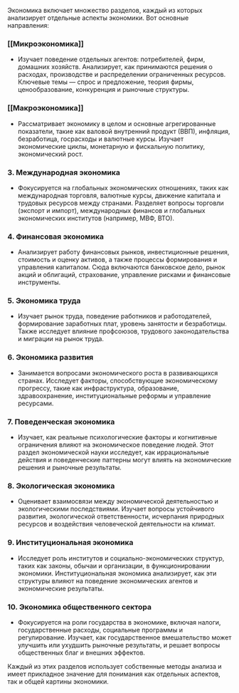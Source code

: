 
Экономика включает множество разделов, каждый из которых анализирует отдельные аспекты экономики. Вот основные направления:
### [[Микроэкономика]]

- Изучает поведение отдельных агентов: потребителей, фирм, домашних хозяйств. Анализирует, как принимаются решения о расходах, производстве и распределении ограниченных ресурсов. Ключевые темы — спрос и предложение, теория фирмы, ценообразование, конкуренция и рыночные структуры.

### [[Макроэкономика]]

- Рассматривает экономику в целом и основные агрегированные показатели, такие как валовой внутренний продукт (ВВП), инфляция, безработица, госрасходы и валютные курсы. Изучает экономические циклы, монетарную и фискальную политику, экономический рост.

### 3. **Международная экономика**

- Фокусируется на глобальных экономических отношениях, таких как международная торговля, валютные курсы, движение капитала и трудовых ресурсов между странами. Разделяет вопросы торговли (экспорт и импорт), международных финансов и глобальных экономических институтов (например, МВФ, ВТО).

### 4. **Финансовая экономика**

- Анализирует работу финансовых рынков, инвестиционные решения, стоимость и оценку активов, а также процессы формирования и управления капиталом. Сюда включаются банковское дело, рынок акций и облигаций, страхование, управление рисками и финансовые инструменты.

### 5. **Экономика труда**

- Изучает рынок труда, поведение работников и работодателей, формирование заработных плат, уровень занятости и безработицы. Также исследует влияние профсоюзов, трудового законодательства и миграции на рынок труда.

### 6. **Экономика развития**

- Занимается вопросами экономического роста в развивающихся странах. Исследует факторы, способствующие экономическому прогрессу, такие как инфраструктура, образование, здравоохранение, институциональные реформы и управление ресурсами.

### 7. **Поведенческая экономика**

- Изучает, как реальные психологические факторы и когнитивные ограничения влияют на экономическое поведение людей. Этот раздел экономической науки исследует, как иррациональные действия и поведенческие паттерны могут влиять на экономические решения и рыночные результаты.

### 8. **Экологическая экономика**

- Оценивает взаимосвязи между экономической деятельностью и экологическими последствиями. Изучает вопросы устойчивого развития, экологической ответственности, исчерпания природных ресурсов и воздействия человеческой деятельности на климат.

### 9. **Институциональная экономика**

- Исследует роль институтов и социально-экономических структур, таких как законы, обычаи и организации, в функционировании экономики. Институциональная экономика анализирует, как эти структуры влияют на поведение экономических агентов и экономические результаты.

### 10. **Экономика общественного сектора**

- Фокусируется на роли государства в экономике, включая налоги, государственные расходы, социальные программы и регулирование. Изучает, как государственное вмешательство может улучшить или ухудшить рыночные результаты, и решает вопросы общественных благ и внешних эффектов.

Каждый из этих разделов использует собственные методы анализа и имеет прикладное значение для понимания как отдельных аспектов, так и общей картины экономики.